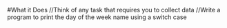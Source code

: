 #What it Does
//Think of any task that requires you to collect data
//Write a program to print the day of the week name using a switch case